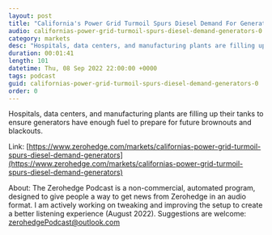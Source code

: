 ```yaml
---
layout: post
title: "California's Power Grid Turmoil Spurs Diesel Demand For Generators"
audio: californias-power-grid-turmoil-spurs-diesel-demand-generators-0
category: markets
desc: "Hospitals, data centers, and manufacturing plants are filling up their tanks to ensure generators have enough fuel to prepare for future brownouts and blackouts. "
duration: 00:01:41
length: 101
datetime: Thu, 08 Sep 2022 22:00:00 +0000
tags: podcast
guid: californias-power-grid-turmoil-spurs-diesel-demand-generators-0
order: 0
---
```

Hospitals, data centers, and manufacturing plants are filling up their tanks to ensure generators have enough fuel to prepare for future brownouts and blackouts. 

Link: [https://www.zerohedge.com/markets/californias-power-grid-turmoil-spurs-diesel-demand-generators](https://www.zerohedge.com/markets/californias-power-grid-turmoil-spurs-diesel-demand-generators)

About: The Zerohedge Podcast is a non-commercial, automated program, designed to give people a way to get news from Zerohedge in an audio format.  I am actively working on tweaking and improving the setup to create a better listening experience (August 2022).  Suggestions are welcome: [zerohedgePodcast@outlook.com](mailto:zerohedgePodcast@outlook.com)
